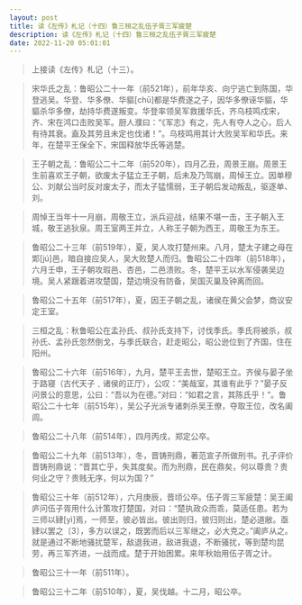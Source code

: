 ```yaml
---
layout: post
title: 读《左传》札记（十四）鲁三桓之乱伍子胥三军疲楚
description: 读《左传》札记（十四）鲁三桓之乱伍子胥三军疲楚
date: 2022-11-20 05:01:01
---
```


> 上接读《左传》札记（十三）。

> 宋华氏之乱：鲁昭公二十一年（前521年），前年华亥、向宁逃亡到陈国，华登逃吴。华登、华多僚、华貙[chū]都是华费遂之子，因华多僚诬华貙，华貙杀华多僚，劫持华费遂叛变。华登率领吴军救援华氏，齐乌枝鸣戍宋，齐、宋在鸿口击败吴军。厨人濮曰：“《军志》有之，先人有夺人之心，后人有待其衰。盍及其劳且未定也伐诸！”。乌枝鸣用其计大败吴军和华氏。来年，在楚平王保全下，宋国释放华氏等逃楚。

> 王子朝之乱：鲁昭公二十二年（前520年），四月乙丑，周景王崩。周景王生前喜欢王子朝，欲废太子猛立王子朝，后未及乃驾崩，周悼王立。因单穆公、刘献公当时反对废太子，而太子猛懦弱，王子朝后发动叛乱，驱逐单、刘。

> 周悼王当年十一月崩，周敬王立，派兵迎战，结果不堪一击，王子朝入王城，敬王逃狄泉。周王室两王并立，人称王子朝为西王，周敬王为东王。

> 鲁昭公二十三年（前519年），夏，吴人攻打楚州来。八月，楚太子建之母在郹[jú]邑，暗自接应吴人，吴大败楚人而归。鲁昭公二十四年（前518年），六月壬申，王子朝攻瑕邑、杏邑，二邑溃败。冬，楚平王以水军侵袭吴边境。吴人紧跟着进攻楚国，楚边境没有防备，吴国灭巢及钟离而回。

> 鲁昭公二十五年（前517年），夏，因王子朝之乱，诸侯在黄父会梦，商议安定王室。

> 三桓之乱：秋鲁昭公在孟孙氏、叔孙氏支持下，讨伐季氏。季氏将被杀，叔孙氏、孟孙氏忽然倒戈，与季氏联合，赶走昭公，昭公逊位到了齐国，住在阳州。

> 鲁昭公二十六年（前516年），九月，楚平王去世，楚昭王立。齐侯与晏子坐于路寝（古代天子﹑诸侯的正厅），公叹：“美哉室，其谁有此乎？”晏子反问景公的意思，公曰：“吾以为在德。”对曰：“如君之言，其陈氏乎！“。鲁昭公二十七年（前515年），吴公子光派专诸刺杀吴王僚，夺取王位，改名阖闾。

> 鲁昭公二十八年（前514年），四月丙戌，郑定公卒。

> 鲁昭公二十九年（前513年），冬，晋铸刑鼎，著范宣子所做刑书。孔子评价晋铸刑鼎说：“晋其亡乎，失其度矣。而为刑鼎，民在鼎矣，何以尊贵？贵何业之守？贵贱无序，何以为国？”

> 鲁昭公三十年（前512年），六月庚辰，晋顷公卒。伍子胥三军疲楚：吴王阖庐问伍子胥用什么计策攻打楚国，对曰：“楚执政众而乖，莫适任患。若为三师以肄[yì]焉，一师至，彼必皆出。彼出则归，彼归则出，楚必道敝。亟肄以罢之〔3〕，多方以误之，既罢而后以三军继之，必大克之。”阖庐从之。就是通过不断地骚扰楚军，敌退我进，敌进我退，不断骚扰，等到楚均昆劳，再三军齐进，一战而成。楚于开始困累。来年秋始用伍子胥之计。

> 鲁昭公三十一年（前511年）。

> 鲁昭公三十二年（前510年），夏，吴伐越。十二月，昭公卒。